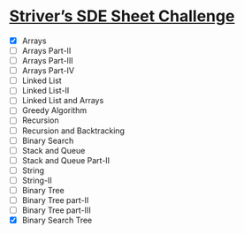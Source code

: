 # [Striver’s SDE Sheet Challenge](https://takeuforward.org/interviews/strivers-sde-sheet-challenge-2023/)
- [x] Arrays
- [ ] Arrays Part-II
- [ ] Arrays Part-III
- [ ] Arrays Part-IV
- [ ] Linked List
- [ ] Linked List-II
- [ ] Linked List and Arrays
- [ ] Greedy Algorithm
- [ ] Recursion
- [ ] Recursion and Backtracking
- [ ] Binary Search
- [ ] Stack and Queue
- [ ] Stack and Queue Part-II
- [ ] String
- [ ] String-II
- [ ] Binary Tree
- [ ] Binary Tree part-II
- [ ] Binary Tree part-III
- [x] Binary Search Tree
